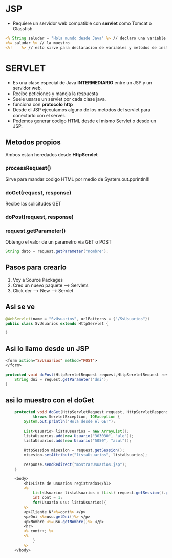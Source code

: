 # JSP
- Requiere un servidor web compatible con **servlet** como Tomcat o Glassfish
``` jsp
<% String saludar = "Hola mundo desde Java" %> // declaro una variable
<%= saludar %> // la muestro
<%!    %> // esto sirve para declaracion de variables y metodos de instancia COMPARTIDOS entre varios JSP, asociados a un mismo servlet
```

# SERVLET
- Es una clase especial de Java **INTERMEDIARIO** entre un JSP y un servidor web.
- Recibe peticiones y maneja la respuesta
- Suele usarse un servlet por cada clase java.
- funciona con **protocolo http**
- Desde el JSP ejecutamos alguno de los metodos del servlet para conectarlo con el server.
- Podemos generar codigo HTML desde el mismo Servlet o desde un JSP.


## Metodos propios
Ambos estan heredados desde **HttpServlet**

### processRequest()
Sirve para mandar codigo HTML por medio de System.out.pprintln!!!

### doGet(request, response)
Recibe las solicitudes GET

### doPost(request, response)

### request.getParameter()
Obtengo el valor de un parametro via GET o POST
```java
String dato = request.getParameter("nombre");
```


## Pasos para crearlo
1. Voy a Source Packages
2. Creo un nuevo paquete --> Servlets
3. Click der --> New --> Servlet

## Asi se ve
```java
@WebServlet(name = "SvUsuarios", urlPatterns = {"/SvUsuarios"})
public class SvUsuarios extends HttpServlet {

}
```

## Asi lo llamo desde un JSP
```JSP
<form action="SvUsuarios" method="POST">
</form>
```

```java
protected void doPost(HttpServletRequest request,HttpServletRequest response ){
    String dni = request.getParameter("dni");
}
```

## asi lo muestro con el doGet
```java
    protected void doGet(HttpServletRequest request, HttpServletResponse response)
            throws ServletException, IOException {
        System.out.println("Hola desde el GET");
        
        List<Usuario> listaUsuarios = new ArrayList();
        listaUsuarios.add(new Usuario("303030", "ale"));
        listaUsuarios.add(new Usuario("5050", "azul"));
        
        HttpSession misesion = request.getSession();
        misesion.setAttribute("listaUsuarios", listaUsuarios);
        
        response.sendRedirect("mostrarUsuarios.jsp");
    }
```
```jsp
    <body>
        <h1>Lista de usuarios registrados</h1>
        <% 
            List<Usuario> listaUsuarios = (List) request.getSession().getAttribute("listaUsuarios");
            int cont = 1;
            for(Usuario usu: listaUsuarios){
        %>
        <p>Cliente N°<%=cont%> </p>
        <p>Dni <%=usu.getDni()%> </p>
        <p>Nombre <%=usu.getNombre()%> </p>
        <hr>
        <% cont++; %>
        <%                
            }
        %>
    </body>
```